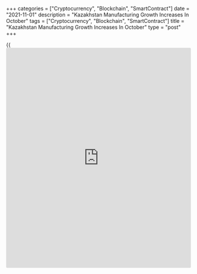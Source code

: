 +++
categories = ["Cryptocurrency", "Blockchain", "SmartContract"]
date = "2021-11-01"
description = "Kazakhstan Manufacturing Growth Increases In October"
tags = ["Cryptocurrency", "Blockchain", "SmartContract"]
title = "Kazakhstan Manufacturing Growth Increases In October"
type = "post"
+++

{{<iframe id="large-banner" src="https://www.bounty.group/#slide=20.0" width="100%" height="600" scrolling="no" style="border: 0px solid rgb(216, 221, 230); border-radius: 3px;">}}

Kazakhstan's manufacturing sector growth rose for the second straight
month in October, survey data from Tengri Partners and IHS Markit showed
Monday.

The purchasing manager's index, or PMI, for the manufacturing sector
rose to 51.6 in October from 50.3 in September. Any reading above 50
suggests expansion in the sector.

Output and new orders expanded at a faster pace in October. New
[business][1] rose for the seventh month in a row.

Production volumes grew for the second straight month in October and
backlogs of work declined for the first time in six months.

Employment declined for the fourth month in a row in October. Suppliers'
delivery time lengthened.

Input cost and output prices rose at the sharpest rates in three months
in October.

The 12-month outlook for production remained optimistic and sentiment
increased to the highest in three months.

For comments and feedback [contact](https://www.playgroundfx.com/contact/): editorial@rtt[news](https://www.letsplayfx.com/blog/forex-news-website/).com

[Economic News][2]

 **What parts of the world are seeing the best (and worst) economic
performances lately? Click[here][3] to check out our [Econ Scorecard][3]
and find out! See up-to-the-moment [ranking](https://www.playgroundfx.com/blog/crypto-exchange-ranking/)s for the best and worst
performers in [GDP][4], [unemployment rate][5], [inflation][6] and much
more.**

   1. www.rtt[news](https://www.letsplayfx.com/blog/forex-news-website/).com/Content/Business.aspx
   2. www.rtt[news](https://www.letsplayfx.com/blog/forex-news-website/).com/Content/EconomicNews.aspx
   3. www.rtt[news](https://www.letsplayfx.com/blog/forex-news-website/).com/economic-scorecard/world-rank/industrial-production/highest-performance.aspx
   4. www.rtt[news](https://www.letsplayfx.com/blog/forex-news-website/).com/economic-scorecard/world-rank/GDP/highest-performance.aspx
   5. www.rtt[news](https://www.letsplayfx.com/blog/forex-news-website/).com/economic-scorecard/world-rank/unemployment-rate/lowest-performance.aspx
   6. www.rtt[news](https://www.letsplayfx.com/blog/forex-news-website/).com/economic-scorecard/world-rank/CPI/highest-performance.aspx
